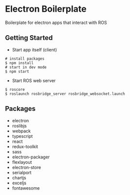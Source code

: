 # Electron Boilerplate

Boilerplate for electron apps that interact with ROS

## Getting Started

- Start app itself (client)
```shell
# install packages
$ npm install
# start in dev mode
$ npm start
```

- Start ROS web server
```shell
$ roscore
$ roslaunch rosbridge_server rosbridge_websocket.launch
```

## Packages

- electron
- roslibjs
- webpack
- typescript
- react
- redux-toolkit
- sass
- electron-packager
- flexlayout
- electron-store
- serialport
- chartjs
- exceljs
- fontawesome